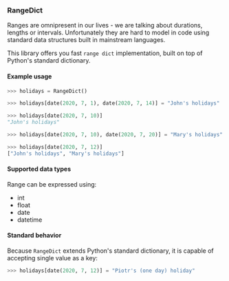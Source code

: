 ### RangeDict 
Ranges are omnipresent in our lives - we are talking about durations, lengths or intervals. 
Unfortunately they are hard to model in code using standard data structures built in mainstream languages.


This library offers you fast `range dict` implementation, built on top of Python's standard dictionary.  

#### Example usage

```python
>>> holidays = RangeDict()

>>> holidays[date(2020, 7, 1), date(2020, 7, 14)] = "John's holidays"

>>> holidays[date(2020, 7, 10)]
"John's holidays"

>>> holidays[date(2020, 7, 10), date(2020, 7, 20)] = "Mary's holidays"

>>> holidays[date(2020, 7, 12)]
["John's holidays", "Mary's holidays"]
```

#### Supported data types
Range can be expressed using:
 - int
 - float
 - date
 - datetime

#### Standard behavior
Because `RangeDict` extends Python's standard dictionary,
it is capable of accepting single value as a key:

```python
>>> holidays[date(2020, 7, 12)] = "Piotr's (one day) holiday"
```
